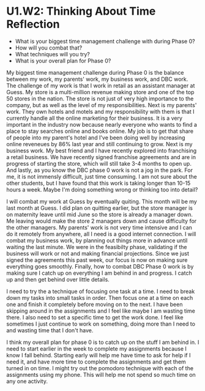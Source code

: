 # U1.W2: Thinking About Time Reflection

* What is your biggest time management challenge with during Phase 0? 
* How will you combat that? 
* What techniques will you try?
* What is your overall plan for Phase 0?

My biggest time management challenge during Phase 0 is the balance between my work, my parents' work, my business work, and DBC work. The challenge of my work is that I work in retail as an assistant manager at Guess. My store is a multi-million revenue making store and one of the top 50 stores in the nation. The store is not just of very high importance to the company, but as well as the level of my responsibilities. Next is my parents' work. They own hotels and motels and my responsibility with them is that I currently handle all the online marketing for their business. It is a very important in the industry now because nearly everyone who wants to find a place to stay searches online and books online. My job is to get that share of people into my parent's hotel and I've been doing well by increasing online reveneues by 86% last year and still continuing to grow. Next is my business work. My best friend and I have recently explored into franchising a retail business. We have recently signed franchise agreements and are in progress of starting the store, which will still take 3-4 months to open up. And lastly, as you know the DBC phase 0 work is not a jog in the park. For me, it is not immensly difficult, just time consuming. I am not sure about the other students, but I have found that this work is taking longer than 10-15 hours a week. Maybe I'm doing something wrong or thinking too into detail?

I will combat my work at Guess by eventually quiting. This month will be my last month at Guess. I did plan on quitting earlier, but the store manager is on maternity leave until mid June so the store is already a manager down. Me leaving would make the store 2 managers down and cause difficulty for the other managers. My parents' work is not very time intensive and I can do it remotely from anywhere, all I need is a good internet connection. I will combat my business work, by planning out things more in advance until waiting the last minute. We were in the feasibilty phase, validating if the business will work or not and making financial projections. Since we just signed the agreements this past week, our focus is now on making sure everything goes smoothly. Finally, how to combat DBC Phase 0 work is by making sure I catch up on everything I am behind in and progress. I catch up and then get behind over little details.

I need to try the a technique of focusing one task at a time. I need to break down my tasks into small tasks in order. Then focus one at a time on each one and finish it completely before moving on to the next. I have been skipping around in the assignments and I feel like maybe I am wasting time there. I also need to set a specific time to get the work done. I feel like sometimes I just continue to work on something, doing more than I need to and wasting time that I don't have.

I think my overall plan for phase 0 is to catch up on the stuff I am behind in. I need to start earlier in the week to complete my assignments because I know I fall behind. Starting early will help me have time to ask for help if I need it, and have more time to complete the assignments and get them turned in on time. I might try out the pomodoro technique with each of the assignments using my phone. This will help me not spend so much time on any one activity.